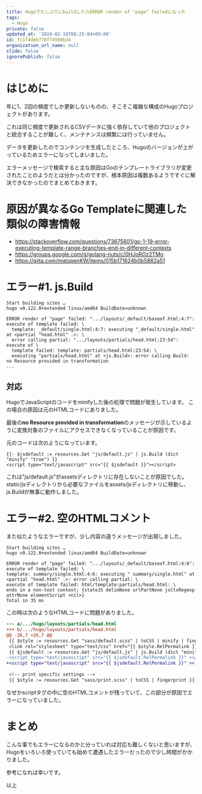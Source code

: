 ```yaml
---
title: Hugoで久しぶりにbuildしたらERROR render of "page" failedになった
tags:
  - Hugo
private: false
updated_at: '2024-02-18T08:25:04+09:00'
id: fc1f4deb778f74500b34
organization_url_name: null
slide: false
ignorePublish: false
---
```

# はじめに

年に1、2回の頻度でしか更新しないものの、そこそこ複雑な構成のHugoプロジェクトがあります。

これは同じ頻度で更新されるCSVデータに強く依存していて他のプロジェクトと統合することが難しく、メンテナンスは頻繁には行っていません。

データを更新したのでコンテンツを生成したところ、Hugoのバージョンが上がっているためエラーになってしまいました。

エラーメッセージで検索すると主な原因はGoのテンプレートライブラリが変更されたことのようだとは分かったのですが、根本原因は複数あるようですぐに解決できなかったのでまとめておきます。

# 原因が異なるGo Templateに関連した類似の障害情報

* https://stackoverflow.com/questions/73675601/go-1-19-error-executing-template-range-branches-end-in-different-contexts
* https://groups.google.com/g/golang-nuts/c/0HJoROz2TMo
* https://qiita.com/matopenKW/items/015b171624b0b5882a51

# エラー#1. js.Build

```text:エラーの内容
Start building sites … 
hugo v0.122.0+extended linux/amd64 BuildDate=unknown

ERROR render of "page" failed: ".../layouts/_default/baseof.html:4:7": execute of template failed: \
  template: _default/single.html:4:7: executing "_default/single.html" at <partial "head.html" .>: \
  error calling partial: ".../layouts/partials/head.html:23:54": execute of \
  template failed: template: partials/head.html:23:54: \
  executing "partials/head.html" at <js.Build>: error calling Build: no Resource provided in transformation
...
```

## 対応

HugoでJavaScriptのコードをminifyした後の処理で問題が発生しています。
この場合の原因は元のHTMLコードにありました。

最後の**no Resource provided in transformation**のメッセージが示しているように変換対象のファイルにアクセスできなくなっていることが原因です。

元のコードは次のようになっています。

```html:
{{- $jsdefault := resources.Get "js/default.js" | js.Build (dict "minify" "true") }}
<script type="text/javascript" src="{{ $jsdefault }}"></script>
```

これは"js/default.js"がassetsディレクトリに存在しないことが原因でした。static/jsディレクトリから必要なファイルをassets/jsディレクトリに移動し、js.Buildが無事に動作しました。

# エラー#2. 空のHTMLコメント

また似たようなエラーですが、少し内容の違うメッセージが出現しました。

```text:別のエラーメッセージ
Start building sites … 
hugo v0.122.0+extended linux/amd64 BuildDate=unknown

ERROR render of "page" failed: ".../layouts/_default/baseof.html:4:6": execute of template failed: \
template: summary/single.html:4:6: executing " summary/single.html" at <partial "head.html" .>: error calling partial: \
execute of template failed: html/template:partials/head.html: \
ends in a non-text context: {stateJS delimNone urlPartNone jsCtxRegexp attrNone elementScript <nil>}
Total in 35 ms
```

この時は次のようなHTMLコードに問題がありました。

```diff
--- a/.../hugo/layouts/partials/head.html
+++ b/.../hugo/layouts/partials/head.html
@@ -26,7 +26,7 @@
 {{ $style := resources.Get "sass/default.scss" | toCSS | minify | fingerprint }}
 <link rel="stylesheet" type="text/css" href="{{ $style.RelPermalink }}" />
 {{ $jsdefault := resources.Get "js/default.js" | js.Build (dict "minify" "true") }}
-<script type="text/javascript" src="{{ $jsdefault.RelPermalink }}" ></script>
+<script type="text/javascript" src="{{ $jsdefault.RelPermalink }}" ><!-- --></script>
 
 <!-- print specific settings -->
 {{ $style := resources.Get "sass/print.scss" | toCSS | fingerprint }}
```

なぜかscriptタグの中に空のHTMLコメントが残っていて、この部分が原因でエラーになっていました。

# まとめ

こんな事でもエラーになるのかと分っていれば対応も難しくないと思いますが、Hugoをいろいろ使っていても始めて遭遇したエラーだったので少し時間がかかりました。

参考になれば幸いです。

以上
